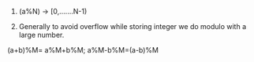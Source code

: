 
1. (a%N)  -> [0,.......N-1)

2. Generally to avoid overflow while storing integer we do modulo with a large number.


(a+b)%M= a%M+b%M;
a%M-b%M=(a-b)%M


